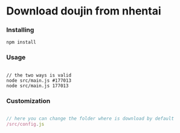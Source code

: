 # Download doujin from nhentai


### Installing
```
npm install
```


### Usage
```

// the two ways is valid
node src/main.js #177013
node src/main.js 177013

```

### Customization
```js

// here you can change the folder where is download by default
/src/config.js


```
